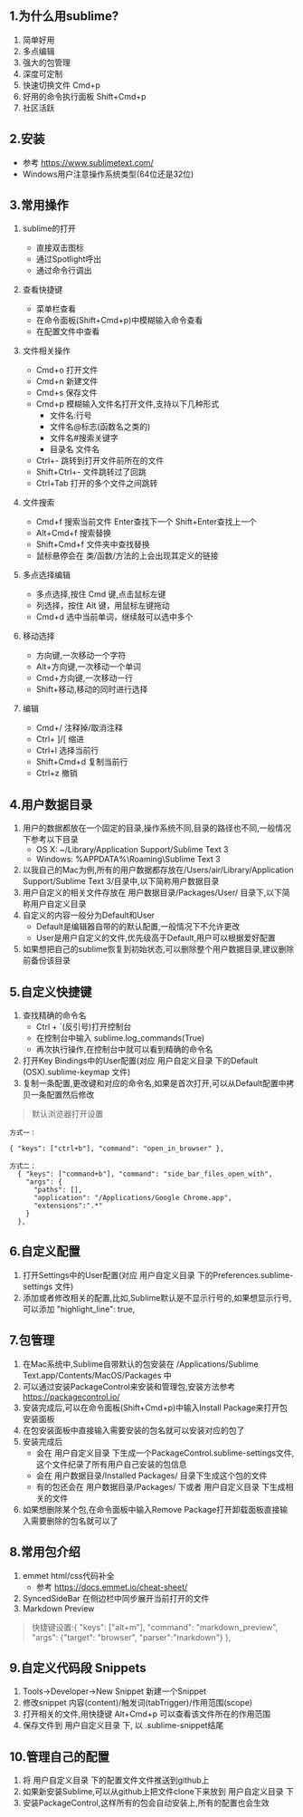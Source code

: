 ## 1.为什么用sublime?
1. 简单好用
2. 多点编辑
3. 强大的包管理
4. 深度可定制
5. 快速切换文件 Cmd+p
6. 好用的命令执行面板 Shift+Cmd+p
7. 社区活跃 

## 2.安装
- 参考 <https://www.sublimetext.com/>
- Windows用户注意操作系统类型(64位还是32位)
 
## 3.常用操作
1. sublime的打开
    - 直接双击图标
    - 通过Spotlight呼出
    - 通过命令行调出

2. 查看快捷键
    - 菜单栏查看
    - 在命令面板(Shift+Cmd+p)中模糊输入命令查看
    - 在配置文件中查看 

3. 文件相关操作
    - Cmd+o 打开文件
    - Cmd+n 新建文件
    - Cmd+s 保存文件
    - Cmd+p 模糊输入文件名打开文件,支持以下几种形式
        - 文件名:行号
        - 文件名@标志(函数名之类的)
        - 文件名#搜索关键字
        - 目录名 文件名
    - Ctrl+- 跳转到打开文件前所在的文件
    - Shift+Ctrl+- 文件跳转过了回跳
    - Ctrl+Tab 打开的多个文件之间跳转

4. 文件搜索
    - Cmd+f 搜索当前文件 Enter查找下一个 Shift+Enter查找上一个
    - Alt+Cmd+f 搜索替换
    - Shift+Cmd+f 文件夹中查找替换
    - 鼠标悬停会在 类/函数/方法的上会出现其定义的链接

5. 多点选择编辑
    - 多点选择,按住 Cmd 键,点击鼠标左键
    - 列选择，按住 Alt 键，用鼠标左键拖动
    - Cmd+d 选中当前单词，继续敲可以选中多个

6. 移动选择
    - 方向键,一次移动一个字符
    - Alt+方向键,一次移动一个单词
    - Cmd+方向键,一次移动一行
    - Shift+移动,移动的同时进行选择

7. 编辑
    - Cmd+/ 注释掉/取消注释
    - Ctrl+ ]/[ 缩进
    - Ctrl+l 选择当前行
    - Shift+Cmd+d 复制当前行
    - Ctrl+z 撤销
    
## 4.用户数据目录
1. 用户的数据都放在一个固定的目录,操作系统不同,目录的路径也不同,一般情况下参考以下目录
    - OS X: ~/Library/Application Support/Sublime Text 3
    - Windows: %APPDATA%\Roaming\Sublime Text 3
2. 以我自己的Mac为例,所有的用户数据都存放在/Users/air/Library/Application Support/Sublime Text 3/目录中,以下简称用户数据目录
3. 用户自定义的相关文件存放在 用户数据目录/Packages/User/ 目录下,以下简称用户自定义目录
4. 自定义的内容一般分为Default和User
    - Default是编辑器自带的的默认配置,一般情况下不允许更改
    - User是用户自定义的文件,优先级高于Default,用户可以根据爱好配置
5. 如果想把自己的sublime恢复到初始状态,可以删除整个用户数据目录,建议删除前备份该目录
    
## 5.自定义快捷键
1. 查找精确的命令名
    - Ctrl + \`(反引号)打开控制台
    - 在控制台中输入 sublime.log_commands(True)
    - 再次执行操作,在控制台中就可以看到精确的命令名  
2. 打开Key Bindings中的User配置(对应 用户自定义目录 下的Default (OSX).sublime-keymap 文件)
3. 复制一条配置,更改键和对应的命令名,如果是首次打开,可以从Default配置中拷贝一条配置然后修改

> 默认浏览器打开设置
```
方式一：

{ "keys": ["ctrl+b"], "command": "open_in_browser" },

方式二：
  { "keys": ["command+b"], "command": "side_bar_files_open_with",
    "args": {
      "paths": [],
      "application": "/Applications/Google Chrome.app",
      "extensions":".*"
    }
  },
```

## 6.自定义配置
1. 打开Settings中的User配置(对应 用户自定义目录 下的Preferences.sublime-settings 文件)
2. 添加或者修改相关的配置,比如,Sublime默认是不显示行号的,如果想显示行号,可以添加
"highlight_line": true,

## 7.包管理
1. 在Mac系统中,Sublime自带默认的包安装在 /Applications/Sublime Text.app/Contents/MacOS/Packages 中
2. 可以通过安装PackageControl来安装和管理包,安装方法参考 <https://packagecontrol.io/>
3. 安装完成后,可以在命令面板(Shift+Cmd+p)中输入Install Package来打开包安装面板
4. 在包安装面板中直接输入需要安装的包名就可以安装对应的包了
5. 安装完成后
    - 会在 用户自定义目录 下生成一个PackageControl.sublime-settings文件,这个文件纪录了所有用户自己安装的包信息
    - 会在 用户数据目录/Installed Packages/ 目录下生成这个包的文件
    - 有的包还会在 用户数据目录/Packages/ 下或者 用户自定义目录 下生成相关的文件
6. 如果想删除某个包,在命令面板中输入Remove Package打开卸载面板直接输入需要删除的包名就可以了

## 8.常用包介绍
1. emmet html/css代码补全
    - 参考 <https://docs.emmet.io/cheat-sheet/>
2. SyncedSideBar 在侧边栏中同步展开当前打开的文件
3. Markdown Preview

> 快捷键设置:{ "keys": ["alt+m"], "command": "markdown_preview", "args": {"target": "browser", "parser":"markdown"} },

## 9.自定义代码段 Snippets
1. Tools->Developer->New Snippet 新建一个Snippet
2. 修改snippet 内容(content)/触发词(tabTrigger)/作用范围(scope) 
3. 打开相关的文件,用快捷键 Alt+Cmd+p 可以查看该文件所在的作用范围
4. 保存文件到 用户自定义目录 下, 以 .sublime-snippet结尾 

## 10.管理自己的配置
1. 将 用户自定义目录 下的配置文件文件推送到github上
2. 如果新安装Sublime,可以从github上把文件clone下来放到 用户自定义目录 下
3. 安装PackageControl,这样所有的包会自动安装上,所有的配置也会生效
    
